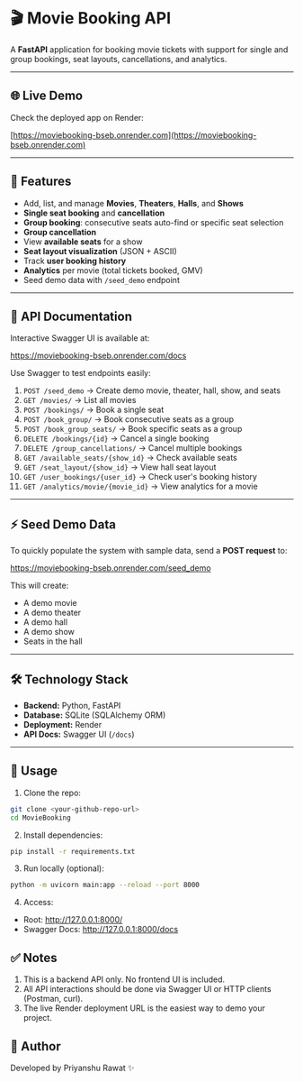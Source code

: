 # 🎬 Movie Booking API

A **FastAPI** application for booking movie tickets with support for single and group bookings, seat layouts, cancellations, and analytics.

---

## 🌐 Live Demo

Check the deployed app on Render:

[https://moviebooking-bseb.onrender.com](https://moviebooking-bseb.onrender.com)

---

## 📄 Features

- Add, list, and manage **Movies**, **Theaters**, **Halls**, and **Shows**  
- **Single seat booking** and **cancellation**  
- **Group booking**: consecutive seats auto-find or specific seat selection  
- **Group cancellation**  
- View **available seats** for a show  
- **Seat layout visualization** (JSON + ASCII)  
- Track **user booking history**  
- **Analytics** per movie (total tickets booked, GMV)  
- Seed demo data with `/seed_demo` endpoint  

---

## 🚀 API Documentation

Interactive Swagger UI is available at:

https://moviebooking-bseb.onrender.com/docs


Use Swagger to test endpoints easily:

1. `POST /seed_demo` → Create demo movie, theater, hall, show, and seats  
2. `GET /movies/` → List all movies  
3. `POST /bookings/` → Book a single seat  
4. `POST /book_group/` → Book consecutive seats as a group  
5. `POST /book_group_seats/` → Book specific seats as a group  
6. `DELETE /bookings/{id}` → Cancel a single booking  
7. `DELETE /group_cancellations/` → Cancel multiple bookings  
8. `GET /available_seats/{show_id}` → Check available seats  
9. `GET /seat_layout/{show_id}` → View hall seat layout  
10. `GET /user_bookings/{user_id}` → Check user's booking history  
11. `GET /analytics/movie/{movie_id}` → View analytics for a movie  

---

## ⚡ Seed Demo Data

To quickly populate the system with sample data, send a **POST request** to:

https://moviebooking-bseb.onrender.com/seed_demo


This will create:

- A demo movie  
- A demo theater  
- A demo hall  
- A demo show  
- Seats in the hall  

---

## 🛠 Technology Stack

- **Backend:** Python, FastAPI  
- **Database:** SQLite (SQLAlchemy ORM)  
- **Deployment:** Render  
- **API Docs:** Swagger UI (`/docs`)  

---

## 📌 Usage

1. Clone the repo:

```bash
git clone <your-github-repo-url>
cd MovieBooking
```

2. Install dependencies:

```bash
pip install -r requirements.txt
```

3. Run locally (optional):

```bash
python -m uvicorn main:app --reload --port 8000
```
4. Access:

- Root: http://127.0.0.1:8000/
- Swagger Docs: http://127.0.0.1:8000/docs

## ✅ Notes

1. This is a backend API only. No frontend UI is included.
2. All API interactions should be done via Swagger UI or HTTP clients (Postman, curl).
3. The live Render deployment URL is the easiest way to demo your project.

## 📌 Author

Developed by Priyanshu Rawat ✨